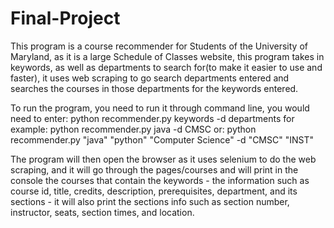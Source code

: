 # Final-Project
This program is a course recommender for Students of the University of Maryland, as it is a large Schedule of Classes website, this program 
takes in keywords, as well as departments to search for(to make it easier to use and faster), it uses web scraping to go search departments 
entered and searches the courses in those departments for the keywords entered.

To run the program, you need to run it through command line, you would need to enter:
python recommender.py keywords -d departments
for example:
python recommender.py java -d CMSC
or:
python recommender.py "java" "python" "Computer Science" -d "CMSC" "INST"

The program will then open the browser as it uses selenium to do the web scraping, and it will go through the pages/courses and will print
in the console the courses that contain the keywords - the information such as course id, title, credits, description, prerequisites, 
department, and its sections - it will also print the sections info such as section number, instructor, seats, section times, and location.
